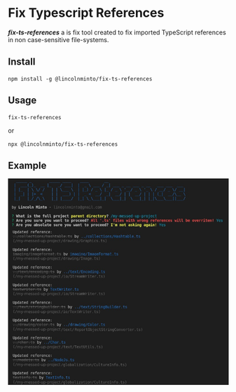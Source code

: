 
# Fix Typescript References

***fix-ts-references*** a is fix tool created to fix imported TypeScript references in non case-sensitive file-systems. 

## Install

    npm install -g @lincolnminto/fix-ts-references

## Usage
```
fix-ts-references
```
or
```
npx @lincolnminto/fix-ts-references
```

## Example

![Running example](example.jpg)




